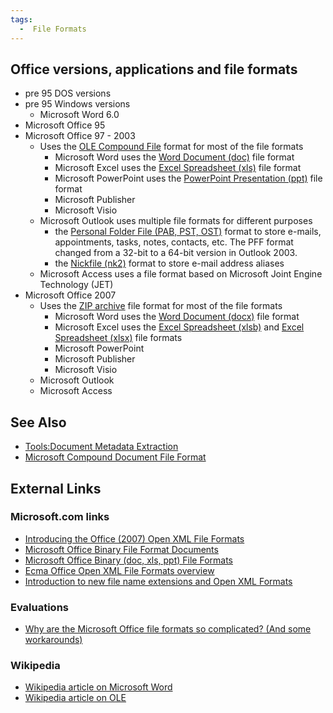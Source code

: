 ```yaml
---
tags:
  -  File Formats
---
```

## Office versions, applications and file formats

- pre 95 DOS versions
- pre 95 Windows versions
  - Microsoft Word 6.0
- Microsoft Office 95
- Microsoft Office 97 - 2003
  - Uses the [OLE Compound File](ole_compound_file.md) format
    for most of the file formats
    - Microsoft Word uses the [Word Document
      (doc)](word_document_(doc).md) file format
    - Microsoft Excel uses the [Excel Spreadsheet
      (xls)](excel_spreadsheet_(xls).md) file format
    - Microsoft PowerPoint uses the [PowerPoint Presentation
      (ppt)](powerpoint_presentation_(ppt).md) file format
    - Microsoft Publisher
    - Microsoft Visio
  - Microsoft Outlook uses multiple file formats for different purposes
    - the [Personal Folder File (PAB, PST,
      OST)](personal_folder_file_(pab,_pst,_ost).md) format to
      store e-mails, appointments, tasks, notes, contacts, etc. The PFF
      format changed from a 32-bit to a 64-bit version in Outlook 2003.
    - the [Nickfile (nk2)](nickfile_(nk2).md) format to store
      e-mail address aliases
  - Microsoft Access uses a file format based on Microsoft Joint Engine
    Technology (JET)
- Microsoft Office 2007
  - Uses the [ZIP archive](zip_archive.md) file format for most
    of the file formats
    - Microsoft Word uses the [Word Document
      (docx)](word_document_(docx).md) file format
    - Microsoft Excel uses the [Excel Spreadsheet
      (xlsb)](excel_spreadsheet_(xlsb).md) and [Excel
      Spreadsheet (xlsx)](excel_spreadsheet_(xlsx).md) file
      formats
    - Microsoft PowerPoint
    - Microsoft Publisher
    - Microsoft Visio
  - Microsoft Outlook
  - Microsoft Access

## See Also

- [Tools:Document Metadata
  Extraction](tools:document_metadata_extraction.md)
- [Microsoft Compound Document File
  Format](media:compdocfileformat.pdf.md)

## External Links

### Microsoft.com links

- [Introducing the Office (2007) Open XML File
  Formats](http://msdn.microsoft.com/en-us/library/aa338205.aspx)
- [Microsoft Office Binary File Format
  Documents](http://msdn.microsoft.com/en-us/library/cc313105.aspx)
- [Microsoft Office Binary (doc, xls, ppt) File
  Formats](http://www.microsoft.com/interop/docs/OfficeBinaryFormats.mspx)
- [Ecma Office Open XML File Formats
  overview](http://office.microsoft.com/en-us/products/ha102058151033.aspx)
- [Introduction to new file name extensions and Open XML
  Formats](http://office.microsoft.com/en-us/help/HA100069351033.aspx)

### Evaluations

- [Why are the Microsoft Office file formats so complicated? (And some
  workarounds)](http://www.joelonsoftware.com/items/2008/02/19.html)

### Wikipedia

- [Wikipedia article on Microsoft
  Word](http://en.wikipedia.org/wiki/Microsoft_Word)
- [Wikipedia article on
  OLE](http://en.wikipedia.org/wiki/Object_Linking_and_Embedding)


